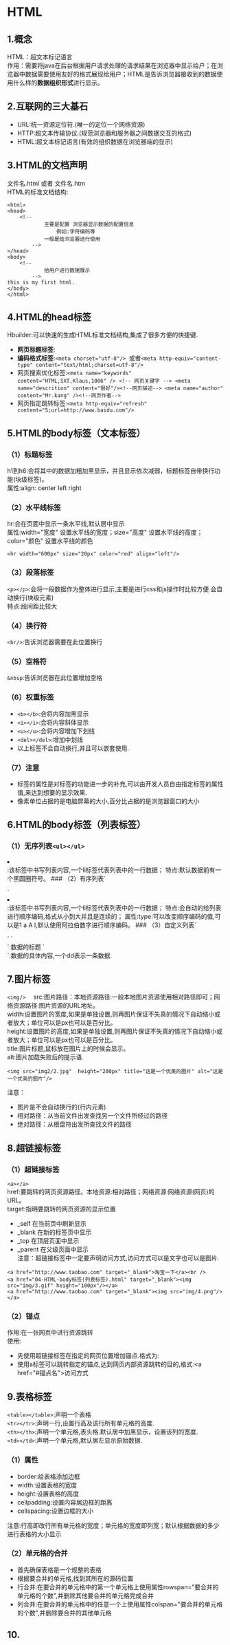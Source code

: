 ﻿# HTML

## 1.概念
HTML：超文本标记语言  
作用：需要将java在后台根据用户请求处理的请求结果在浏览器中显示给户；在浏览器中数据需要使用友好的格式展现给用户；HTML是告诉浏览器接收到的数据使用什么样的**数据组织形式**进行显示。

## 2.互联网的三大基石
- URL:统一资源定位符.(唯一的定位一个网络资源)
- HTTP:超文本传输协议.(规范浏览器和服务器之间数据交互的格式)
- HTML:超文本标记语言(有效的组织数据在浏览器端的显示)

## 3.HTML的文档声明
文件名.html 或者 文件名.htm  
HTML的标准文档结构:  
```
<html>
<head>
	<!--
			主要是配置 浏览器显示数据的配置信息
				例如:字符编码等
			一般是给浏览器进行使用
		-->
</head>
<body>
	<!--
			给用户进行数据展示
		-->
this is my first html.
</body>
</html>
```  

## 4.HTML的head标签
Hbuilder:可以快速的生成HTML标准文档结构,集成了很多方便的快捷键.  
- **网页标题标签**:<title>HTML学习</title>
- **编码格式标签**:`<meta charset="utf-8"/> `或者`<meta http-equiv="content-type" content="text/html;charset=utf-8"/>`
- 网页搜索优化标签:`<meta name="keywords" content="HTML,SXT,Klaus,1006" /> <!-- 网页关键字 --> <meta name="descrition" content="很好"/><!--网页描述--> <meta name="author" content="Mr.kang" /><!--网页作者-->`
- 网页指定跳转标签:`<meta http-equiv="refresh" content="5;url=http://www.baidu.com"/>  `

## 5.HTML的body标签（文本标签）
### （1）标题标签
h1到h6:会将其中的数据加粗加黑显示，并且显示依次减弱，标题标签自带换行功能(块级标签)。  
属性:align: center left right
### （2）水平线标签
hr:会在页面中显示一条水平线,默认居中显示  
属性:width="宽度" 设置水平线的宽度；size="高度"  设置水平线的高度；color="颜色" 设置水平线的颜色  
```
<hr width="600px" size="20px" color="red" align="left"/>
```  
### （3）段落标签
 `<p></p>`:会将一段数据作为整体进行显示,主要是进行css和js操作时比较方便.会自动换行(块级元素)  
特点:段间距比较大

### （4）换行符
 `<br/>`:告诉浏览器需要在此位置换行

### （5）空格符
 `&nbsp`:告诉浏览器在此位置增加空格
### （6）权重标签
- `<b></b>`:会将内容加黑显示
- `<i></i>`:会将内容斜体显示
- `<u></u>`:会将内容增加下划线
- `<del></del>`:增加中划线
- 以上标签不会自动换行,并且可以嵌套使用.  
### （7）注意
- 标签的属性是对标签的功能进一步的补充,可以由开发人员自由指定标签的属性值,来达到想要的显示效果.
- 像素单位占据的是电脑屏幕的大小,百分比占据的是浏览器窗口的大小

## 6.HTML的body标签（列表标签）
### （1）无序列表`<ul></ul>`
<li></li>:该标签中书写列表内容,一个li标签代表列表中的一行数据；  
特点:默认数据前有一个黑圆圈符号。
### （2）有序列表`<ol></ol>`
<li></li>:该标签中书写列表内容,一个li标签代表列表中的一行数据；  
特点:会自动的给列表进行顺序编码,格式从小到大并且是连续的；  
属性:type:可以改变顺序编码的值,可以是1 a A I,默认使用阿拉伯数字进行顺序编码。
### （3）自定义列表`<dl></dl>`
`<dt></dt>`:数据的标题  
`<dd></dd>`:数据的具体内容,一个dd表示一条数据.

## 7.图片标签
`<img/>  `
src:图片路径：本地资源路径:一般本地图片资源使用相对路径即可；网络资源路径:图片资源的URL地址。  
width:设置图片的宽度,如果是单独设置,则再图片保证不失真的情况下自动缩小或者放大；单位可以是px也可以是百分比。  
height:设置图片的高度,如果是单独设置,则再图片保证不失真的情况下自动缩小或者放大；单位可以是px也可以是百分比。  
title:图片标题,鼠标放在图片上的时候会显示。  
alt:图片加载失败后的提示语.  

```
<img src="img2/2.jpg"  height="200px" title="这是一个优美的图片" alt="这是一个优美的图片"/>
```

注意：
- 图片是不会自动换行的(行内元素)
- 相对路径：从当前文件出发查找另一个文件所经过的路径
- 绝对路径：从根盘符出发所查找文件的路径

## 8.超链接标签 
### （1）超链接标签
`<a></a>`  
href:要跳转的网页资源路径。本地资源:相对路径；网络资源:网络资源(网页)的URL。  
target:指明要跳转的网页资源的显示位置
- _self   在当前页中刷新显示
- _blank  在新的标签页中显示
- _top	在顶层页面中显示
- _parent 在父级页面中显示  
注意：超链接标签中一定要声明访问方式,访问方式可以是文字也可以是图片.
```
<a href="http://www.taobao.com" target="_blank">淘宝一下</a><br />
<a href="04-HTML-body标签(列表标签).html" target="_blank"><img src="img/3.gif" height="100px"/></a>
<a href="http://www.taobao.com" target="_blank"><img src="img/4.png"/></a>
```  
### （2）锚点
作用:在一张网页中进行资源跳转  
使用:
- 先使用超链接标签在指定的网页位置增加锚点.格式为:<a name="锚点名"></a>
- 使用a标签可以跳转指定的锚点,达到网页内部资源跳转的目的,格式:\<a href="#锚点名">访问方式</a>

## 9.表格标签
`<table></table>`:声明一个表格  
`<tr></tr>`:声明一行,设置行高及该行所有单元格的高度.  
`<th></th>`:声明一个单元格,表头格.默认居中加黑显示，设置该列的宽度.  
`<td></td>`:声明一个单元格,默认居左显示原始数据.  
### （1）属性
- border:给表格添加边框
- width:设置表格的宽度
- height:设置表格的高度
- cellpadding:设置内容居边框的距离
- cellspacing:设置边框的大小  

注意:行高即改行所有单元格的宽度；单元格的宽度即列宽；默认根据数据的多少进行表格的大小显示
### （2）单元格的合并
- 首先确保表格是一个规整的表格
- 根据要合并的单元格,找到其所在的源码位置
- 行合并:在要合并的单元格中的第一个单元格上使用属性rowspan="要合并的单元格的个数",并删除其他要合并的单元格完成合并
- 列合并:在要合并的单元格中的任意一个上使用属性colspan="要合并的单元格的个数",并删除要合并的其他单元格

## 10.












